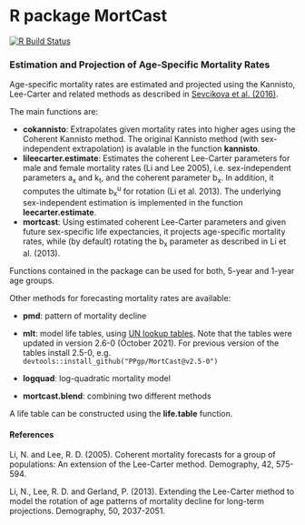 # R package MortCast

[![R Build Status](https://github.com/PPgp/MortCast/workflows/R-CMD-check/badge.svg)](https://github.com/PPgp/MortCast/actions?workflow=R-CMD-check)

### Estimation and Projection of Age-Specific Mortality Rates

Age-specific mortality rates are estimated and projected using 
the Kannisto, Lee-Carter and related methods as described in [Sevcikova et al. (2016)](https://link.springer.com/chapter/10.1007%2F978-3-319-26603-9_15).

The main functions are:

* **cokannisto**: Extrapolates given mortality rates into higher
          ages using the Coherent Kannisto method. The original
          Kannisto method (with sex-independent extrapolation) is
          avalable in the function **kannisto**.
* **lileecarter.estimate**: Estimates the coherent Lee-Carter
          parameters for male and female mortality rates (Li and Lee
          2005), i.e. sex-independent parameters a<sub>x</sub> and k<sub>t</sub>, and the
          coherent parameter b<sub>x</sub>. In addition, it computes the ultimate
          b<sub>x</sub><sup>u</sup> for rotation (Li et al. 2013).  The underlying
          sex-independent estimation is implemented in the function
          **leecarter.estimate**.
* **mortcast**: Using estimated coherent Lee-Carter parameters
          and given future sex-specific life expectancies, it projects
          age-specific mortality rates, while (by default) rotating the
          b<sub>x</sub> parameter as described in Li et al. (2013).

Functions contained in the package can be used for both, 5-year and 1-year age groups.

Other methods for forecasting mortality rates are available:

* **pmd**: pattern of mortality decline

* **mlt**: model life tables, using [UN lookup tables]({https://www.un.org/development/desa/pd/data/extended-model-life-tables}). Note that the tables were updated in version 2.6-0 (October 2021). For previous version of the tables install 2.5-0, e.g. `devtools::install_github("PPgp/MortCast@v2.5-0")`

* **logquad**: log-quadratic mortality model

* **mortcast.blend**: combining two different methods

A life table can be constructed using the **life.table** function.

#### References 

Li, N. and Lee, R. D. (2005). Coherent mortality forecasts for a
     group of populations: An extension of the Lee-Carter method.
     Demography, 42, 575-594.

Li, N., Lee, R. D. and Gerland, P. (2013). Extending the
     Lee-Carter method to model the rotation of age patterns of
     mortality decline for long-term projections. Demography, 50,
     2037-2051.
